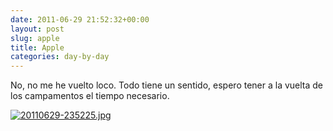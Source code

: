 ```yaml
---
date: 2011-06-29 21:52:32+00:00
layout: post
slug: apple
title: Apple
categories: day-by-day
---
```


No, no me he vuelto loco. Todo tiene un sentido, espero tener a la vuelta de los campamentos el tiempo necesario.

[![20110629-235225.jpg](http://blog.migueljulian.com/wp-content/uploads/20110629-235225.jpg)](http://blog.migueljulian.com/wp-content/uploads/20110629-235225.jpg)
